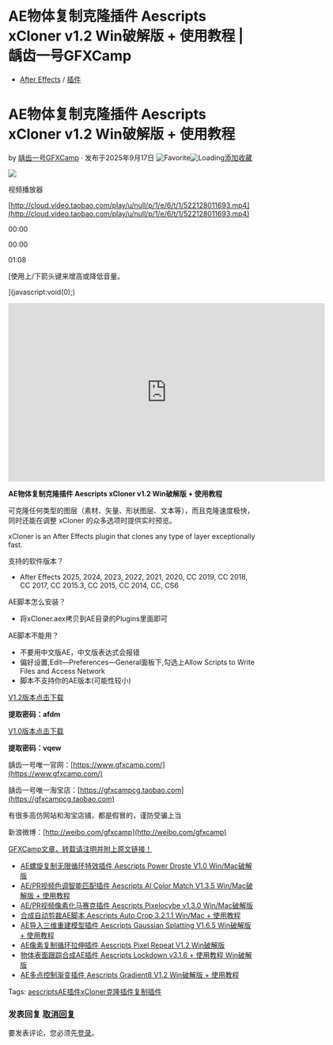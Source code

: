 # AE物体复制克隆插件 Aescripts xCloner v1.2 Win破解版 + 使用教程 | 龋齿一号GFXCamp

-   [After Effects](https://www.gfxcamp.com/category/plug-ins/ae-plug-ins/) / [插件](https://www.gfxcamp.com/category/plug-ins/)

# AE物体复制克隆插件 Aescripts xCloner v1.2 Win破解版 + 使用教程

by [龋齿一号GFXCamp](https://www.gfxcamp.com/author/gfxcamp/ "文章作者 龋齿一号GFXCamp") · 发布于2025年9月17日 ![Favorite](https://www.gfxcamp.com/wp-content/plugins/wp-favorite-posts/img/star.png "Favorite")![Loading](https://www.gfxcamp.com/wp-content/plugins/wp-favorite-posts/img/loading.gif "Loading")[添加收藏](?wpfpaction=add&postid=128232 "添加收藏")

![](https://www.gfxcamp.com/wp-content/uploads/2025/06/xCloner.jpg)  

视频播放器

[http://cloud.video.taobao.com/play/u/null/p/1/e/6/t/1/522128011693.mp4](http://cloud.video.taobao.com/play/u/null/p/1/e/6/t/1/522128011693.mp4)

00:00

00:00

01:08

[使用上/下箭头键来增高或降低音量。

](javascript:void\(0\);)

**<iframe loading="lazy" src="https://player.youku.com/embed/XNjQ4NDQ2ODQ0MA==" width="640" height="360" frameborder="0" allowfullscreen="allowfullscreen" data-mce-fragment="1"></iframe>**

**AE物体复制克隆插件 Aescripts xCloner v1.2 Win破解版 + 使用教程**

可克隆任何类型的图层（素材、矢量、形状图层、文本等），而且克隆速度极快，同时还能在调整 xCloner 的众多选项时提供实时预览。

xCloner is an After Effects plugin that clones any type of layer exceptionally fast.

支持的软件版本？

-   After Effects 2025, 2024, 2023, 2022, 2021, 2020, CC 2019, CC 2018, CC 2017, CC 2015.3, CC 2015, CC 2014, CC, CS6

AE脚本怎么安装？

-   将xCloner.aex拷贝到AE目录的Plugins里面即可

AE脚本不能用？

-   不要用中文版AE，中文版表达式会报错
-   偏好设置,Edit—Preferences—General面板下,勾选上Allow Scripts to Write Files and Access Network
-   脚本不支持你的AE版本(可能性较小)

[V1.2版本点击下载](https://pan.baidu.com/s/1N6fi0_2q37q7AcjlC-H5_w?pwd=afdm)

**提取密码：afdm**

[V1.0版本点击下载](https://pan.baidu.com/s/1Zn2kbsM_TAs32Cj3YSwy4A?pwd=vqew)

**提取密码：vqew**

龋齿一号唯一官网：[https://www.gfxcamp.com/](https://www.gfxcamp.com/)

龋齿一号唯一淘宝店：[https://gfxcampcg.taobao.com](https://gfxcampcg.taobao.com)

有很多高仿网站和淘宝店铺，都是假冒的，谨防受骗上当

新浪微博：[http://weibo.com/gfxcamp](http://weibo.com/gfxcamp)

[GFXCamp文章，转载请注明并附上原文链接！](https://www.gfxcamp.com)

-   [![AE螺旋复制无限循环特效插件 Aescripts Power Droste V1.0 Win/Mac破解版](data:image/gif;base64,R0lGODlhAQABAIAAAAAAAP///yH5BAEAAAAALAAAAAABAAEAAAIBRAA7)](https://www.gfxcamp.com/power-droste/)[AE螺旋复制无限循环特效插件 Aescripts Power Droste V1.0 Win/Mac破解版](https://www.gfxcamp.com/power-droste/)
-   [![AE/PR视频色调智能匹配插件 Aescripts AI Color Match V1.3.5 Win/Mac破解版 + 使用教程](data:image/gif;base64,R0lGODlhAQABAIAAAAAAAP///yH5BAEAAAAALAAAAAABAAEAAAIBRAA7)](https://www.gfxcamp.com/ai-color-match/)[AE/PR视频色调智能匹配插件 Aescripts AI Color Match V1.3.5 Win/Mac破解版 + 使用教程](https://www.gfxcamp.com/ai-color-match/)
-   [![AE/PR视频像素化马赛克插件 Aescripts Pixelocybe v1.3.0 Win/Mac破解版](data:image/gif;base64,R0lGODlhAQABAIAAAAAAAP///yH5BAEAAAAALAAAAAABAAEAAAIBRAA7)](https://www.gfxcamp.com/aescripts-pixelocybe/)[AE/PR视频像素化马赛克插件 Aescripts Pixelocybe v1.3.0 Win/Mac破解版](https://www.gfxcamp.com/aescripts-pixelocybe/)
-   [![合成自动剪裁AE脚本 Aescripts Auto Crop 3.2.1.1 Win/Mac + 使用教程](data:image/gif;base64,R0lGODlhAQABAIAAAAAAAP///yH5BAEAAAAALAAAAAABAAEAAAIBRAA7)](https://www.gfxcamp.com/auto-crop-3/)[合成自动剪裁AE脚本 Aescripts Auto Crop 3.2.1.1 Win/Mac + 使用教程](https://www.gfxcamp.com/auto-crop-3/)
-   [![AE导入三维重建模型插件 Aescripts Gaussian Splatting V1.6.5 Win破解版 + 使用教程](data:image/gif;base64,R0lGODlhAQABAIAAAAAAAP///yH5BAEAAAAALAAAAAABAAEAAAIBRAA7)](https://www.gfxcamp.com/gaussian-splatting/)[AE导入三维重建模型插件 Aescripts Gaussian Splatting V1.6.5 Win破解版 + 使用教程](https://www.gfxcamp.com/gaussian-splatting/)
-   [![AE像素复制循环拉伸插件 Aescripts Pixel Repeat V1.2 Win破解版](data:image/gif;base64,R0lGODlhAQABAIAAAAAAAP///yH5BAEAAAAALAAAAAABAAEAAAIBRAA7)](https://www.gfxcamp.com/pixel-repeat/)[AE像素复制循环拉伸插件 Aescripts Pixel Repeat V1.2 Win破解版](https://www.gfxcamp.com/pixel-repeat/)
-   [![物体表面跟踪合成AE插件 Aescripts Lockdown v3.1.6 + 使用教程 Win破解版](data:image/gif;base64,R0lGODlhAQABAIAAAAAAAP///yH5BAEAAAAALAAAAAABAAEAAAIBRAA7)](https://www.gfxcamp.com/lockdown-v3/)[物体表面跟踪合成AE插件 Aescripts Lockdown v3.1.6 + 使用教程 Win破解版](https://www.gfxcamp.com/lockdown-v3/)
-   [![AE多点控制渐变插件 Aescripts Gradient8 V1.2 Win破解版 + 使用教程](data:image/gif;base64,R0lGODlhAQABAIAAAAAAAP///yH5BAEAAAAALAAAAAABAAEAAAIBRAA7)](https://www.gfxcamp.com/gradient8/)[AE多点控制渐变插件 Aescripts Gradient8 V1.2 Win破解版 + 使用教程](https://www.gfxcamp.com/gradient8/)

[](javascript:void\(0\); "微博")[](javascript:void\(0\); "微信")[](javascript:void\(0\); "QQ")[](javascript:void\(0\); "QQ空间")

Tags: [aescripts](https://www.gfxcamp.com/tag/aescripts/)[AE插件](https://www.gfxcamp.com/tag/ae%e6%8f%92%e4%bb%b6/)[xCloner](https://www.gfxcamp.com/tag/xcloner/)[克隆插件](https://www.gfxcamp.com/tag/%e5%85%8b%e9%9a%86%e6%8f%92%e4%bb%b6/)[复制插件](https://www.gfxcamp.com/tag/%e5%a4%8d%e5%88%b6%e6%8f%92%e4%bb%b6/)

### 发表回复 [取消回复](/xcloner/#respond)

要发表评论，您必须先[登录](https://www.gfxcamp.com/wp-login.php?redirect_to=https%3A%2F%2Fwww.gfxcamp.com%2Fxcloner%2F)。